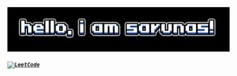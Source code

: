 <img align="center" src="Images/hello-i-am-sarunas.gif">

<h5 align="centre">
  <code><a href="https://www.linkedin.com/in/sarunas-bendoraitis-74a572293" title="LinkedIn Profile"><img width="22"       src="Images/linkedin.svg>LinkedIn</a></code>
  <code><a href="" title="LeetCode"><img width="22" src="Images/leetcode.svg>LeetCode</a></code>

